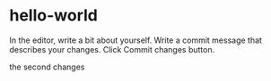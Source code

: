 # hello-world

In the editor, write a bit about yourself.
Write a commit message that describes your changes.
Click Commit changes button.

the second changes
